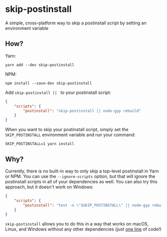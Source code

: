 # skip-postinstall

A simple, cross-platform way to skip a postinstall script by setting an environment variable

## How?

Yarn:

```shell
yarn add --dev skip-postinstall
```

NPM:

```shell
npm install --save-dev skip-postinstall
```

Add `skip-postinstall || ` to your postinstall script:

```json
{
    "scripts": {
        "postinstall": "skip-postinstall || node-gyp rebuild"
    }
}
```

When you want to skip your postinstall script, simply set the `SKIP_POSTINSTALL` environment variable and run your command:

```shell
SKIP_POSTINSTALL=1 yarn install
```

## Why?

Currently, there is no built-in way to only skip a top-level postinstall in Yarn or NPM. You can use the `--ignore-scripts` option, but that will ignore the postinstall scripts in all of your dependencies as well. You can also try this approach, but it doesn't work on Windows:

```json
{
    "scripts": {
        "postinstall": "test -n \"$SKIP_POSTINSTALL\" || node-gyp rebuild"
    }
}
```

`skip-postinstall` allows you to do this in a way that works on macOS, Linux, and Windows without any other dependencies (just [one line](https://github.com/rajivshah3/skip-postinstall/blob/main/index.js#L3) of code!)
